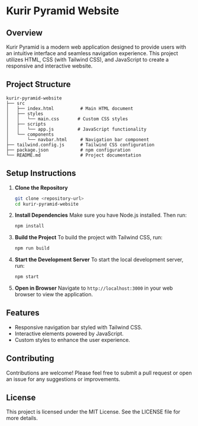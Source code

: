 # Kurir Pyramid Website

## Overview
Kurir Pyramid is a modern web application designed to provide users with an intuitive interface and seamless navigation experience. This project utilizes HTML, CSS (with Tailwind CSS), and JavaScript to create a responsive and interactive website.

## Project Structure
```
kurir-pyramid-website
├── src
│   ├── index.html          # Main HTML document
│   ├── styles
│   │   └── main.css       # Custom CSS styles
│   ├── scripts
│   │   └── app.js         # JavaScript functionality
│   └── components
│       └── navbar.html     # Navigation bar component
├── tailwind.config.js      # Tailwind CSS configuration
├── package.json            # npm configuration
└── README.md               # Project documentation
```

## Setup Instructions

1. **Clone the Repository**
   ```bash
   git clone <repository-url>
   cd kurir-pyramid-website
   ```

2. **Install Dependencies**
   Make sure you have Node.js installed. Then run:
   ```bash
   npm install
   ```

3. **Build the Project**
   To build the project with Tailwind CSS, run:
   ```bash
   npm run build
   ```

4. **Start the Development Server**
   To start the local development server, run:
   ```bash
   npm start
   ```

5. **Open in Browser**
   Navigate to `http://localhost:3000` in your web browser to view the application.

## Features
- Responsive navigation bar styled with Tailwind CSS.
- Interactive elements powered by JavaScript.
- Custom styles to enhance the user experience.

## Contributing
Contributions are welcome! Please feel free to submit a pull request or open an issue for any suggestions or improvements.

## License
This project is licensed under the MIT License. See the LICENSE file for more details.
